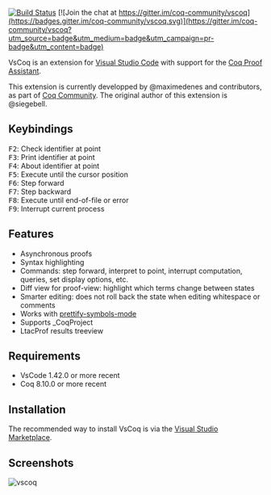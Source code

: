 [![Build Status](https://travis-ci.com/coq-community/vscoq.svg?branch=master)](https://travis-ci.com/coq-community/vscoq) [![Join the chat at https://gitter.im/coq-community/vscoq](https://badges.gitter.im/coq-community/vscoq.svg)](https://gitter.im/coq-community/vscoq?utm_source=badge&utm_medium=badge&utm_campaign=pr-badge&utm_content=badge)

VsCoq is an extension for [Visual Studio
Code](https://code.visualstudio.com/) with support for the [Coq Proof
Assistant](https://coq.inria.fr/).

This extension is currently developped by @maximedenes and contributors, as
part of [Coq Community](https://github.com/coq-community/manifesto). The
original author of this extension is @siegebell.

## Keybindings

<kbd>F2</kbd>: Check identifier at point<br/>
<kbd>F3</kbd>: Print identifier at point<br/>
<kbd>F4</kbd>: About identifier at point<br/>
<kbd>F5</kbd>: Execute until the cursor position<br/>
<kbd>F6</kbd>: Step forward<br/>
<kbd>F7</kbd>: Step backward<br/>
<kbd>F8</kbd>: Execute until end-of-file or error<br/>
<kbd>F9</kbd>: Interrupt current process

## Features

- Asynchronous proofs
- Syntax highlighting
- Commands: step forward, interpret to point, interrupt computation, queries, set display options, etc.
- Diff view for proof-view: highlight which terms change between states
- Smarter editing: does not roll back the state when editing whitespace or comments
- Works with [prettify-symbols-mode](https://marketplace.visualstudio.com/items?itemName=siegebell.prettify-symbols-mode)
- Supports \_CoqProject
- LtacProf results treeview

## Requirements

- VsCode 1.42.0 or more recent
- Coq 8.10.0 or more recent

## Installation

The recommended way to install VsCoq is via the [Visual Studio Marketplace](https://marketplace.visualstudio.com/items?itemName=maximedenes.vscoq).

## Screenshots

![vscoq](https://user-images.githubusercontent.com/647105/64025392-dbf12100-cb3c-11e9-8e7f-5c63296500f9.png)
